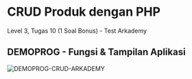 # CRUD Produk dengan PHP
Level 3, Tugas 10 (1 Soal Bonus) - Test Arkademy

## DEMOPROG - Fungsi & Tampilan Aplikasi
![DEMOPROG-CRUD-ARKADEMY](https://user-images.githubusercontent.com/74296102/100497274-ddb8f280-318c-11eb-9776-dfdd890e4761.gif)


